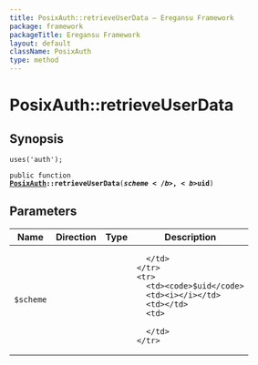 ```yaml
---
title: PosixAuth::retrieveUserData — Eregansu Framework
package: framework
packageTitle: Eregansu Framework
layout: default
className: PosixAuth
type: method
---
```


# PosixAuth::retrieveUserData

## Synopsis

<code>uses('auth');</code>

<code>public function <b><a href="PosixAuth">PosixAuth</a>::retrieveUserData</b>(<b>$scheme</b>, <b>$uid</b>)</code>

## Parameters

<table>
  <thead>
    <tr>
      <th>Name</th>
      <th>Direction</th>
      <th>Type</th>
      <th>Description</th>
    </tr>
  </thead>
  <tbody>
    <tr>
      <td><code>$scheme</code>
      <td><i></i></td>
      <td></td>
      <td>

      </td>
    </tr>
    <tr>
      <td><code>$uid</code>
      <td><i></i></td>
      <td></td>
      <td>

      </td>
    </tr>
  </tbody>
</table>

